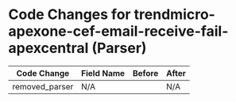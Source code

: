 # Code Changes for trendmicro-apexone-cef-email-receive-fail-apexcentral (Parser)

| Code Change | Field Name | Before | After |
|-------------|------------|--------|-------|
| removed_parser | N/A |  | N/A |
